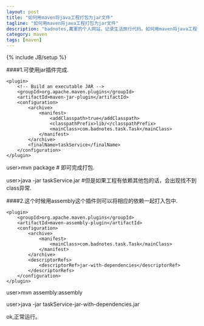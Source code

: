 ```yaml
---
layout: post
title: "如何用maven将java工程打包为jar文件"
tagline: "如何用maven将java工程打包为jar文件"
description: "badnotes,萬軍的个人网站，记录生活旅行代码。如何用maven将java工程打包为jar文件"
category: maven
tags: [maven]
---
```

{% include JB/setup %}


####1.可使用jar插件完成.

	<plugin>
		<!-- Build an executable JAR -->
		<groupId>org.apache.maven.plugins</groupId>
		<artifactId>maven-jar-plugin</artifactId>
		<configuration>
		    <archive>
		        <manifest>
		            <addClasspath>true</addClasspath>
		            <classpathPrefix>lib/</classpathPrefix>
		            <mainClass>com.badnotes.task.Task</mainClass>
		        </manifest>
		    </archive>
			<finalName>taskService</finalName>
		</configuration>
	</plugin>

user>mvn package # 即可完成打包.

user>java -jar taskService.jar #但是如果工程有依赖其他包的话，会出现找不到class异常.



####2.这个时候用assembly这个插件则可以将相应的依赖一起打入包中.

	<plugin>
		<groupId>org.apache.maven.plugins</groupId>
		<artifactId>maven-assembly-plugin</artifactId>
		<configuration>
		    <archive>
		        <manifest>
		            <mainClass>com.badnotes.task.Task</mainClass>
		        </manifest>
		    </archive>
		    <descriptorRefs>
		        <descriptorRef>jar-with-dependencies</descriptorRef>
		    </descriptorRefs>
		</configuration>
	</plugin>

user>mvn assembly:assembly 

user>java -jar taskService-jar-with-dependencies.jar

ok,正常运行。

